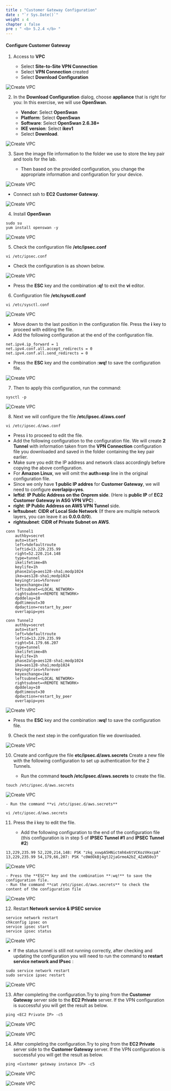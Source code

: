 ```yaml
---
title : "Customer Gateway Configuration"
date : "`r Sys.Date()`"
weight : 4
chapter : false
pre : " <b> 5.2.4 </b> "
---
```


#### Configure Customer Gateway

1. Access to **VPC**

   - Select **Site-to-Site VPN Connection**
   - Select **VPN Connection** created
   - Select **Download Configuration**

![Create VPC](/images/13/0001.png?featherlight=false&width=90pc)

2. In the **Download Configuration** dialog, choose **appliance** that is right for you: In this exercise, we will use **OpenSwan**.

   - **Vendor**: Select **OpenSwan**
   - **Platform**: Select **OpenSwan**
   - **Software**: Select **OpenSwan 2.6.38+**
   - **IKE version**: Select **ikev1**
   - Select **Download**.

![Create VPC](/images/13/0002.png?featherlight=false&width=90pc)

3. Save the image file information to the folder we use to store the key pair and tools for the lab.

   - Then based on the provided configuration, you change the appropriate information and configuration for your device.

![Create VPC](/images/13/0003.png?featherlight=false&width=90pc)

   - Connect ssh to **EC2 Customer Gateway**.
  
![Create VPC](/images/13/0004.png?featherlight=false&width=90pc)

4. Install **OpenSwan**

```
sudo su
yum install openswan -y
```
![Create VPC](/images/13/0005.png?featherlight=false&width=90pc)


5. Check the configuration file **/etc/ipsec.conf**

```
vi /etc/ipsec.conf
```
- Check the configuration is as shown below.

![Create VPC](/images/13/0006.png?featherlight=false&width=90pc)

- Press the **ESC** key and the combination **:q!** to exit the **vi** editor.

6. Configuration file **/etc/sysctl.conf**

```
vi /etc/sysctl.conf
```

![Create VPC](/images/13/0007.png?featherlight=false&width=90pc)

- Move down to the last position in the configuration file. Press the **i** key to proceed with editing the file.
- Add the following configuration at the end of the configuration file.

```
net.ipv4.ip_forward = 1
net.ipv4.conf.all.accept_redirects = 0
net.ipv4.conf.all.send_redirects = 0
```
- Press the **ESC** key and the combination **:wq!** to save the configuration file.

![Create VPC](/images/13/0008.png?featherlight=false&width=90pc)

7. Then to apply this configuration, run the command:

```
sysctl -p
```

![Create VPC](/images/13/0009.png?featherlight=false&width=90pc)

8. Next we will configure the file **/etc/ipsec.d/aws.conf**

   
```
vi /etc/ipsec.d/aws.conf
```

   - Press **i** to proceed to edit the file.
   - Add the following configuration to the configuration file. We will create **2 Tunnel** with information taken from the **VPN Connection** configuration file you downloaded and saved in the folder containing the key pair earlier.
   - Make sure you edit the IP address and network class accordingly before copying the above configuration.
   - For **Amazon Linux**, we will omit the **auth=esp** line in the original configuration file.
   - Since we only have **1 public IP addres** for **Customer Gateway**, we will need to configure **overlapip=yes**.
   - **leftid**: **IP Public Address on the Onprem side**. (Here is **public IP** of **EC2 Customer Gateway in ASG VPN VPC**) .
   - **right**: **IP Public Address on AWS VPN Tunnel** side.
   - **leftsubnet**: **CIDR of Local Side Network** (If there are multiple network layers, you can leave it as **0.0.0.0/0**).
   - **rightsubnet**: **CIDR of Private Subnet on AWS**.

  
```
conn Tunnel1
	authby=secret
	auto=start
	left=%defaultroute
	leftid=13.229.235.99
	right=52.220.214.148
	type=tunnel
	ikelifetime=8h
	keylife=1h
	phase2alg=aes128-sha1;modp1024
	ike=aes128-sha1;modp1024
	keyingtries=%forever
	keyexchange=ike
	leftsubnet=<LOCAL NETWORK>
	rightsubnet=<REMOTE NETWORK>
	dpddelay=10
	dpdtimeout=30
	dpdaction=restart_by_peer
 	overlapip=yes

conn Tunnel2
	authby=secret
	auto=start
	left=%defaultroute
	leftid=13.229.235.99
	right=54.179.66.207
	type=tunnel
	ikelifetime=8h
	keylife=1h
	phase2alg=aes128-sha1;modp1024
	ike=aes128-sha1;modp1024
	keyingtries=%forever
	keyexchange=ike
	leftsubnet=<LOCAL NETWORK>
	rightsubnet=<REMOTE NETWORK>
	dpddelay=10
	dpdtimeout=30
	dpdaction=restart_by_peer
 	overlapip=yes
```

![Create VPC](/images/13/00010.png?featherlight=false&width=90pc)

- Press the **ESC** key and the combination **:wq!** to save the configuration file.

9. Check the next step in the configuration file we downloaded.

![Create VPC](/images/13/00011.png?featherlight=false&width=90pc)

10. Create and configure the file **etc/ipsec.d/aws.secrets** Create a new file with the following configuration to set up authentication for the 2 Tunnels.

    - Run the command **touch /etc/ipsec.d/aws.secrets** to create the file.

```
touch /etc/ipsec.d/aws.secrets
```
![Create VPC](/images/13/00012.png?featherlight=false&width=90pc)

    - Run the command **vi /etc/ipsec.d/aws.secrets**

```
vi /etc/ipsec.d/aws.secrets
```

11. Press the **i** key to edit the file.

    - Add the following configuration to the end of the configuration file (this configuration is in step 5 of **IPSEC Tunnel #1** and **IPSEC Tunnel #2**)

```
13,229,235.99 52,220,214,148: PSK "zkq_xvwpA5HNictmh6x6tVCKozVHxcpA"
13,229,235.99 54,179,66,207: PSK "c0WdOkBj4gtJ2jaGrmeA2bZ_4ZaN50o3"
```

![Create VPC](/images/13/00013.png?featherlight=false&width=90pc)

    - Press the **ESC** key and the combination **:wq!** to save the configuration file.
    - Run the command **cat /etc/ipsec.d/aws.secrets** to check the content of the configuration file

![Create VPC](/images/13/00014.png?featherlight=false&width=90pc)

12. Restart **Network service & IPSEC service**

```
service network restart
chkconfig ipsec on
service ipsec start
service ipsec status
```

![Create VPC](/images/13/00015.png?featherlight=false&width=90pc)


- If the status tunnel is still not running correctly, after checking and updating the configuration you will need to run the command to **restart** **service network and IPsec** :

```
sudo service network restart
sudo service ipsec restart
```

![Create VPC](/images/13/00016.png?featherlight=false&width=90pc)


13. After completing the configuration.Try to ping from the **Customer Gateway** server side to the **EC2 Private** server. If the VPN configuration is successful you will get the result as below.

```
ping <EC2 Private IP> -c5
```

![Create VPC](/images/13/00017.png?featherlight=false&width=90pc)

![Create VPC](/images/13/00018.png?featherlight=false&width=90pc)


14. After completing the configuration.Try to ping from the **EC2 Private** server side to the **Customer Gateway** server. If the VPN configuration is successful you will get the result as below.

```
ping <Customer gateway instance IP> -c5
```

![Create VPC](/images/13/00019.png?featherlight=false&width=90pc)

![Create VPC](/images/13/00020.png?featherlight=false&width=90pc)